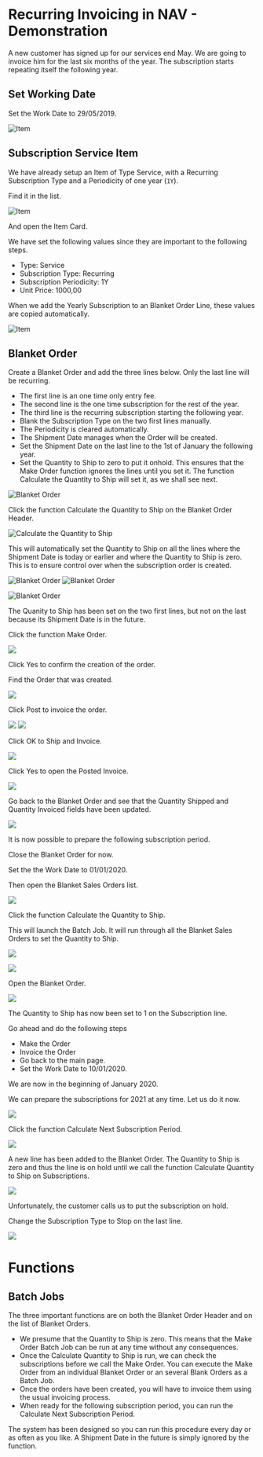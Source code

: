 # Recurring Invoicing in NAV - Demonstration

A new customer has signed up for our services end May. 
We are going to invoice him for the last six months of the year. 
The subscription starts repeating itself the following year.


## Set Working Date

Set the Work Date to 29/05/2019.

![Item](Demo/SetWorkDate.png)

## Subscription Service Item 

We have already setup an Item of Type Service, with a Recurring Subscription Type and a Periodicity of one year (`1Y`). 

Find it in the list. 

![Item](Demo/Items.png)

And open the Item Card.

We have set the following values since they are important to the following steps.

- Type: Service
- Subscription Type: Recurring
- Subscription Periodicity: 1Y
- Unit Price: 1000,00

When we add the Yearly Subscription to an Blanket Order Line, these values are copied automatically. 

![Item](Demo/ItemCard.png)


## Blanket Order

Create a Blanket Order and add the three lines below. Only the last line will be recurring.

- The first line is an one time only entry fee. 
- The second line is the one time subscription for the rest of the year. 
- The third line is the recurring subscription starting the following year. 
- Blank the Subscription Type on the two first lines manually. 
- The Periodicity is cleared automatically.
- The Shipment Date manages when the Order will be created.
- Set the Shipment Date on the last line to the 1st of January the following year. 
- Set the Quantity to Ship to zero to put it onhold. This ensures that the Make Order function ignores the lines until you set it. The function Calculate the Quantity to Ship will set it, as we shall see next. 

![Blanket Order](Demo/BlanketOrder2.png)


Click the function Calculate the Quantity to Ship on the Blanket Order Header.

![Calculate the Quantity to Ship](Demo/CalculateQuantityToShip.png)

This will automatically set the Quantity to Ship on all the lines where the Shipment Date is today or earlier and where the Quantity to Ship is zero. This is to ensure control over when the subscription order is created. 

![Blanket Order](Demo/CalculateQuantityToShipConfirmation.png)
![Blanket Order](Demo/QuantityToShipWasCalculated.png)

![Blanket Order](Demo/BlanketOrder3.png)

The Quanity to Ship has been set on the two first lines, but not on the last because its Shipment Date is in the future. 

Click the function Make Order.

![](Demo/ConfirmOrderCreation1.png)

Click Yes to confirm the creation of the order.

Find the Order that was created.

![](Demo/SalesOrder1.png)

Click Post to invoice the order.

![](Demo/SalesOrderPost1.png)
![](Demo/SalesOrderPostConfirm1.png)


Click OK to Ship and Invoice.

![](Demo/SalesOrderPostConfirm2.png)


Click Yes to open the Posted Invoice.


![](Demo/SalesInvoice1.png)


Go back to the Blanket Order and see that the Quantity Shipped and Quantity Invoiced fields have been updated.

![](Demo/BlanketOrder4.png)


It is now possible to prepare the following subscription period. 

Close the Blanket Order for now. 

Set the the Work Date to 01/01/2020. 

Then open the Blanket Sales Orders list. 

![](Demo/BlanketSalesOrdersList.png)


Click the function Calculate the Quantity to Ship.

This will launch the Batch Job. It will run through all the Blanket Sales Orders to set the Quantity to Ship. 

![](Demo/BatchJob1.png)

![](Demo/BatchJob1Finished.png)


Open the Blanket Order. 

![](Demo/BlanketOrder5.png)

The Quantity to Ship has now been set to 1 on the Subscription line. 


Go ahead and do the following steps

- Make the Order
- Invoice the Order
- Go back to the main page.
- Set the Work Date to 10/01/2020.


We are now in the beginning of January 2020.

We can prepare the subscriptions for 2021 at any time. Let us do it now. 

![](Demo/BlanketOrder6.png)


Click the function Calculate Next Subscription Period. 

![](Demo/CalculateNextSubscriptionPeriod.png)



A new line has been added to the Blanket Order. The Quantity to Ship is zero and thus the line is on hold until we call the function Calculate Quantity to Ship on Subscriptions.

![](Demo/BlanketOrder7.png)


Unfortunately, the customer calls us to put the subscription on hold.

Change the Subscription Type to Stop on the last line.

![](Demo/BlanketOrder8.png)

# Functions

## Batch Jobs

The three important functions are on both the Blanket Order Header and on the list of Blanket Orders. 

- We presume that the Quantity to Ship is zero. This means that the Make Order Batch Job can be run at any time without any consequences. 
- Once the Calculate Quantity to Ship is run, we can check the subscriptions before we call the Make Order. You can execute the Make Order from an individual Blanket Order or an several Blank Orders as a Batch Job. 
- Once the orders have been created, you will have to invoice them using the usual invoicing process. 
- When ready for the following subscription period, you can run the Calculate Next Subscription Period. 

The system has been designed so you can run this procedure every day or as often as you like. A Shipment Date in the future is simply ignored by the function. 

